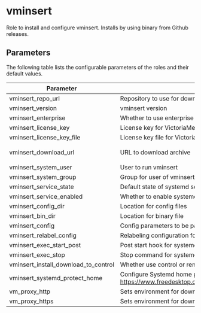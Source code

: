 # vminsert

Role to install and configure vminsert. Installs by using binary from Github releases.

## Parameters

The following table lists the configurable parameters of the roles and their default values.

| Parameter                            | Description                                                                                                                | Default                                                                                                  |
|--------------------------------------|----------------------------------------------------------------------------------------------------------------------------|----------------------------------------------------------------------------------------------------------|
| vminsert_repo_url                    | Repository to use for download.                                                                                            | `https://github.com/VictoriaMetrics/VictoriaMetrics`                                                     |
| vminsert_version                     | vminsert version                                                                                                           | `v1.102.0`                                                                                               |
| vminsert_enterprise                  | Whether to use enterprise version of binaries.                                                                             | `false`                                                                                                  |
| vminsert_license_key                 | License key for VictoriaMetrics enterprise.                                                                                | `""`                                                                                                     |
| vminsert_license_key_file            | License key file for VictoriaMetrics enterprise.                                                                           | `""`                                                                                                     |
| vminsert_download_url                | URL to download archive                                                                                                    | `{{ vminsert_repo_url }}/releases/download/{{ vminsert_version }}/vmutils-{{ vminsert_version }}.tar.gz` |
| vminsert_system_user                 | User to run vminsert                                                                                                       | `victoriametrics`                                                                                        |
| vminsert_system_group                | Group for user of vminsert                                                                                                 | `{{ vminsert_system_user }}`                                                                             |
| vminsert_service_state               | Default state of systemd service                                                                                           | `started`                                                                                                |
| vminsert_service_enabled             | Whether to enable systemd service                                                                                          | `true`                                                                                                   |    
| vminsert_config_dir                  | Location for config files                                                                                                  | `/opt/victoriametrics-vminsert`                                                                          |
| vminsert_bin_dir                     | Location for binary file                                                                                                   | `/usr/local/bin`                                                                                         |
| vminsert_config                      | Config parameters to be passed via environment variables                                                                   | See [defaults.yml](./defaults/main.yml)                                                                  |
| vminsert_relabel_config              | Relabeling configuration for vminsert                                                                                      | `""`                                                                                                     |
| vminsert_exec_start_post             | Post start hook for systemd unit                                                                                           | `""`                                                                                                     |
| vminsert_exec_stop                   | Stop command for systemd unit                                                                                              | `""`                                                                                                     |
| vminsert_install_download_to_control | Whether use control or remote host to download installation archive                                                        | `true`                                                                                                   |
| vminsert_systemd_protect_home        | Configure Systemd home protection. See See https://www.freedesktop.org/software/systemd/man/systemd.exec.html#ProtectHome= | `"yes"`                                                                                                  |
| vm_proxy_http                        | Sets environment for downloading archive                                                                                   | `""`                                                                                                     |
| vm_proxy_https                       | Sets environment for downloading archive                                                                                   | `""`                                                                                                     |
